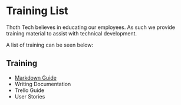 # Training List

Thoth Tech believes in educating our employees. As such we provide training material to assist with technical development.

A list of training can be seen below:

## Training
- [Markdown Guide](markdown-guide.md)
- Writing Documentation
- Trello Guide
- User Stories

